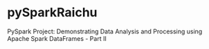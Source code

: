 # pySparkRaichu
PySpark Project: Demonstrating Data Analysis and Processing using Apache Spark DataFrames - Part II

